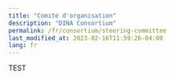 ```yaml
---
title: "Comité d'organisation"
description: "DINA Consortium"
permalink: /fr/consortium/steering-committee
last_modified_at: 2023-02-16T11:59:26-04:00
lang: fr
---
```


TEST
